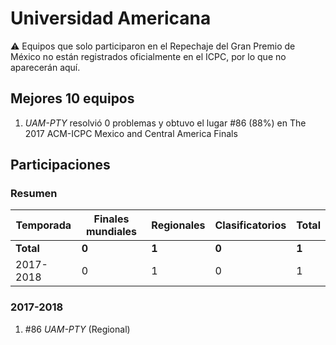 # Universidad Americana

:warning: Equipos que solo participaron en el Repechaje del Gran Premio de México no están registrados oficialmente en el ICPC, por lo que no aparecerán aquí.

## Mejores 10 equipos

1. _UAM-PTY_ resolvió 0 problemas y obtuvo el lugar #86 (88%) en The 2017 ACM-ICPC Mexico and Central America Finals

## Participaciones

### Resumen

| Temporada | Finales mundiales | Regionales | Clasificatorios | Total |
| --- | --- | --- | --- | --- |
| **Total** | **0** | **1** | **0** | **1** |
| 2017-2018 | 0 | 1 | 0 | 1 |

### 2017-2018

1. #86 _UAM-PTY_ (Regional)



